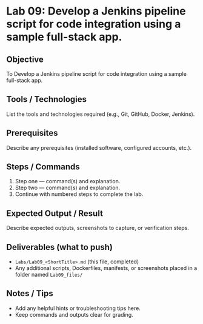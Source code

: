 # Lab 09: Develop a Jenkins pipeline script for code integration using a sample full-stack app.

## Objective
To Develop a Jenkins pipeline script for code integration using a sample full-stack app.

## Tools / Technologies
List the tools and technologies required (e.g., Git, GitHub, Docker, Jenkins).

## Prerequisites
Describe any prerequisites (installed software, configured accounts, etc.).

## Steps / Commands
1. Step one — command(s) and explanation.
2. Step two — command(s) and explanation.
3. Continue with numbered steps to complete the lab.

## Expected Output / Result
Describe expected outputs, screenshots to capture, or verification steps.

## Deliverables (what to push)
- `Labs/Lab09_<ShortTitle>.md` (this file, completed)
- Any additional scripts, Dockerfiles, manifests, or screenshots placed in a folder named `Lab09_files/`

## Notes / Tips
- Add any helpful hints or troubleshooting tips here.
- Keep commands and outputs clear for grading.

